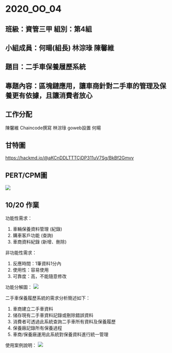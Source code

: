 # 2020_OO_04

## 班級：資管三甲  組別：第4組

## 小組成員：何暘(組長) 林淙琭 陳馨維

## 題目：二手車保養履歷系統

## 專題內容：區塊鏈應用，讓車商針對二手車的管理及保養更有依據，且讓消費者放心

## 工作分配
陳馨維 Chaincode撰寫
林淙琭 goweb設置
何暘 

## 甘特圖

<https://hackmd.io/@aKCnDDLTTTCjDP311uV7Sg/BkBf2Gmvv>

## PERT/CPM圖
![](https://i.imgur.com/MCCJTYz.jpg)


## 10/20 作業

功能性需求：
1. 車輛保養資料管理 (紀錄)
2. 購車客戶功能 (查詢)
3. 車商資料紀錄 (新增、刪除)

非功能性需求：
1. 反應時間：1筆資料1分內
2. 使用性：容易使用
3. 可靠度：高，不能隨意修改
             
功能分解圖：
![](https://i.imgur.com/qYbizew.jpg)

二手車保養履歷系統的需求分析簡述如下：
1. 車商建立二手車資料
2. 储存現有二手車資料記錄或刪除錯誤資料
3. 消費者可透過此系統查詢二手車所有資料及保養履歷
4. 保養廠記錄所有保養過程
5. 車商/保養廠運用此系統對保養資料進行統一管理

使用案例說明：
![](https://i.imgur.com/1h15MMB.jpg)
